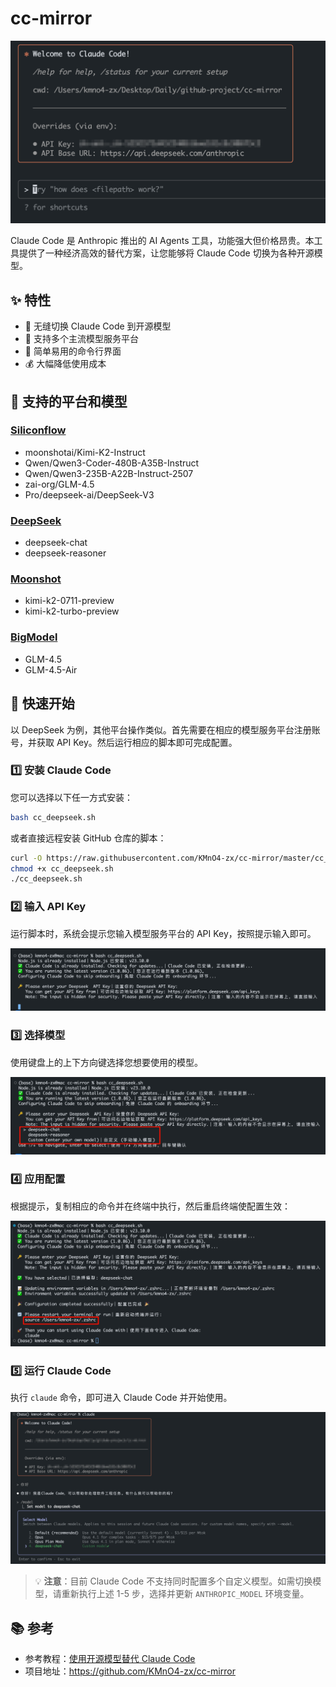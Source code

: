 # cc-mirror

![Claude Code Mirror](./images/head.png)

Claude Code 是 Anthropic 推出的 AI Agents 工具，功能强大但价格昂贵。本工具提供了一种经济高效的替代方案，让您能够将 Claude Code 切换为各种开源模型。

## ✨ 特性

- 🔄 无缝切换 Claude Code 到开源模型
- 🎯 支持多个主流模型服务平台
- 🚀 简单易用的命令行界面
- 💰 大幅降低使用成本

## 🚀 支持的平台和模型

### [Siliconflow](https://cloud.siliconflow.cn/i/ybUFvmqK)

- moonshotai/Kimi-K2-Instruct
- Qwen/Qwen3-Coder-480B-A35B-Instruct
- Qwen/Qwen3-235B-A22B-Instruct-2507
- zai-org/GLM-4.5
- Pro/deepseek-ai/DeepSeek-V3

### [DeepSeek](https://platform.deepseek.com/usage)

- deepseek-chat
- deepseek-reasoner

### [Moonshot](https://platform.moonshot.cn/console/account)

- kimi-k2-0711-preview
- kimi-k2-turbo-preview

### [BigModel](https://www.bigmodel.cn/invite?icode=H5Bvgzt8%2Bz7f%2F%2FrDkWTqagdiAOSjB9JFC%2FJ7Mme2e0c%3D)

- GLM-4.5
- GLM-4.5-Air

## 🚀 快速开始

以 DeepSeek 为例，其他平台操作类似。首先需要在相应的模型服务平台注册账号，并获取 API Key。然后运行相应的脚本即可完成配置。

### 1️⃣ 安装 Claude Code

您可以选择以下任一方式安装：

```bash
bash cc_deepseek.sh
```

或者直接远程安装 GitHub 仓库的脚本：

```bash
curl -O https://raw.githubusercontent.com/KMnO4-zx/cc-mirror/master/cc_deepseek.sh
chmod +x cc_deepseek.sh
./cc_deepseek.sh
```

### 2️⃣ 输入 API Key

运行脚本时，系统会提示您输入模型服务平台的 API Key，按照提示输入即可。

![alt text](./images/image-1.png)

### 3️⃣ 选择模型

使用键盘上的上下方向键选择您想要使用的模型。

![alt text](./images/image-2.png)

### 4️⃣ 应用配置

根据提示，复制相应的命令并在终端中执行，然后重启终端使配置生效：

![alt text](./images/image-3.png)

### 5️⃣ 运行 Claude Code

执行 `claude` 命令，即可进入 Claude Code 并开始使用。

![alt text](./images/image-4.png)

> 💡 **注意**：目前 Claude Code 不支持同时配置多个自定义模型。如需切换模型，请重新执行上述 1-5 步，选择并更新 `ANTHROPIC_MODEL` 环境变量。

## 📚 参考

- 参考教程：[使用开源模型替代 Claude Code](https://mp.weixin.qq.com/s/a9kkGzy2k06bmfquaJJbmQ)
- 项目地址：https://github.com/KMnO4-zx/cc-mirror